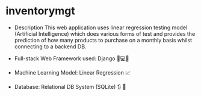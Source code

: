 # inventorymgt

* Description
This web application uses linear regression testing model (Artificial Intelligence) which does various forms of test and provides the prediction of how many products to purchase on a monthly basis whilst connecting to a backend DB.

* Full-stack Web Framework used: Django 🐍💻😏
* Machine Learning Model: Linear Regression 📈
* Database: Relational DB System (SQLite) 🔃 🔧

